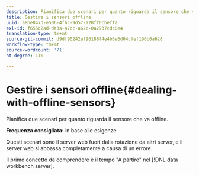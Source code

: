 ```yaml
---
description: Pianifica due scenari per quanto riguarda il sensore che va offline.
title: Gestire i sensori offline
uuid: a8be847d-e506-4fbc-9d57-a28ff0cbeff2
exl-id: f655c2ad-da3a-47cc-a62c-0a2937cdc0e4
translation-type: tm+mt
source-git-commit: d9df90242ef96188f4e4b5e6d04cfef196b0a628
workflow-type: tm+mt
source-wordcount: '71'
ht-degree: 11%

---
```


# Gestire i sensori offline{#dealing-with-offline-sensors}

Pianifica due scenari per quanto riguarda il sensore che va offline.

**Frequenza consigliata:** in base alle esigenze

Questi scenari sono il server web fuori dalla rotazione da altri server, e il server web si abbassa completamente a causa di un errore.

Il primo concetto da comprendere è il tempo &quot;A partire&quot; nel [!DNL data workbench server].
